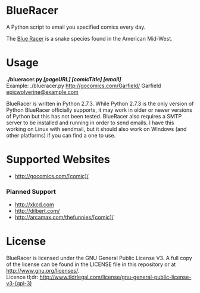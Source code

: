 BlueRacer
===========

A Python script to email you specified comics every day.


The [Blue Racer](https://en.wikipedia.org/wiki/Coluber_constrictor_foxii) is a snake species found in the American Mid-West.

Usage
===========

**./blueracer.py _[pageURL]_ _[comicTitle]_ _[email]_**  
Example: ./blueracer.py http://gocomics.com/Garfield/ Garfield epicwolverine@example.com

BlueRacer is written in Python 2.7.3. While Python 2.7.3 is the only version of Python BlueRacer officially supports, it may work in older or newer versions of Python but this has not been tested. BlueRacer also requires a SMTP server to be installed and running in order to send emails. I have this working on Linux with sendmail, but it should also work on Windows (and other platforms) if you can find a one to use.

Supported Websites
===========
* http://gocomics.com/[comic]/

### Planned Support
* http://xkcd.com
* http://dilbert.com/
* http://arcamax.com/thefunnies/[comic]/
 
License
===========
BlueRacer is licensed under the GNU General Public License V3. A full copy of the license can be found in the LICENSE file in this repository or at http://www.gnu.org/licenses/.    
Licence tl;dr: http://www.tldrlegal.com/license/gnu-general-public-license-v3-(gpl-3)

